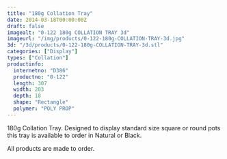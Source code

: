 ```yaml
---
title: "180g Collation Tray"
date: 2014-03-18T00:00:00Z
draft: false
imagealt: "0-122 180g COLLATION TRAY 3d"
imageurl: "/img/products/0-122-180g-COLLATION-TRAY-3d.jpg"
3d: "/3d/products/0-122-180g-COLLATION-TRAY-3d.stl"
categories: ["Display"]
types: ["Collation"]
productinfo:
  internetno: "D386"
  productno: "0-122"
  length: 307
  width: 203
  depth: 18
  shape: "Rectangle"
  polymer: "POLY PROP"
---
```

180g Collation Tray. Designed to display standard size square or round pots this tray is available to order in Natural or Black.

 

All products are made to order.